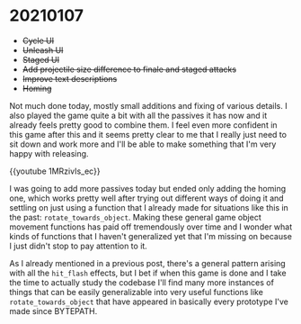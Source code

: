 <!--
title: 20210107
-->

# 20210107

* ~~Cycle UI~~
* ~~Unleash UI~~
* ~~Staged UI~~
* ~~Add projectile size difference to finale and staged attacks~~
* ~~Improve text descriptions~~
* ~~Homing~~

Not much done today, mostly small additions and fixing of various details. I also played the game quite a bit with all the passives it has now and it already feels pretty good to combine them.
I feel even more confident in this game after this and it seems pretty clear to me that I really just need to sit down and work more and I'll be able to make something that I'm very happy with releasing.

{{youtube 1MRzivIs_ec}}

I was going to add more passives today but ended only adding the homing one, which works pretty well after trying out different ways of doing it and settling on just using a function that I already
made for situations like this in the past: `rotate_towards_object`. Making these general game object movement functions has paid off tremendously over time and I wonder what kinds of functions that
I haven't generalized yet that I'm missing on because I just didn't stop to pay attention to it.

As I already mentioned in a previous post, there's a general pattern arising with all the `hit_flash` effects, but I bet if when this game is done and I take the time to actually study the codebase
I'll find many more instances of things that can be easily generalizable into very useful functions like `rotate_towards_object` that have appeared in basically every prototype I've made since BYTEPATH.
